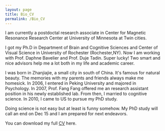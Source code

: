 ```yaml
---
layout: page
title: Bio_CV
permalink: /Bio_CV
---
```

I am currently a postdoctal research associate in Center for Magnetic Resonance Research Center at University of Minnesota at Twin cities.


I got my Ph.D in Department of Brain and Cognitive Sciences and Center of Visual Science in  University of Rochester (Rochester,NY). Now I am working with Prof. Daphne Bavelier and Prof. Duje Tadin. Super lucky! Two smart and nice advisors help me a lot both in my life and academic career.


I was born in Zhanjiajie, a small city in south of China. It's famous for natural beauty. The memories with my parents and friends always make me homesick. In 2006, I entered in Peking University and majored in Psychology.  In 2007, Prof. Fang Fang offered me an research assistant position in his newly established lab. From then, I married to cognitive science. In 2010, I came to US to pursue my PhD study. 

Doing science is not easy but at least is funny somehow. My PhD study will call an end on Dec 15 and I am prepared for next endeavors. 



You can download my full [CV][C-V] here.

[C-V]:http:ruyuanzhang.github.io